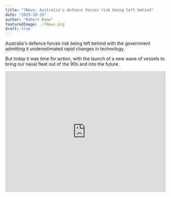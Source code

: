 ```yaml
---
title: "7News: Australia's defence forces risk being left behind"
date: "2019-10-19"
author: "Robert Dane"
featuredImage: ./7News.png
draft: true
---
```


Australia's defence forces risk being left behind with the government admitting it underestimated rapid changes in technology.

But today it was time for action, with the launch of a new wave of vessels to bring our naval fleet out of the 90s and into the future.

<iframe src="https://www.facebook.com/plugins/video.php?href=https%3A%2F%2Fwww.facebook.com%2F7NEWSsydney%2Fvideos%2F443694862919087%2F&show_text=0&width=560" width="100%" height="380" style="border:none;overflow:hidden" scrolling="no" frameborder="0" allowTransparency="true" allowFullScreen="true"></iframe>
